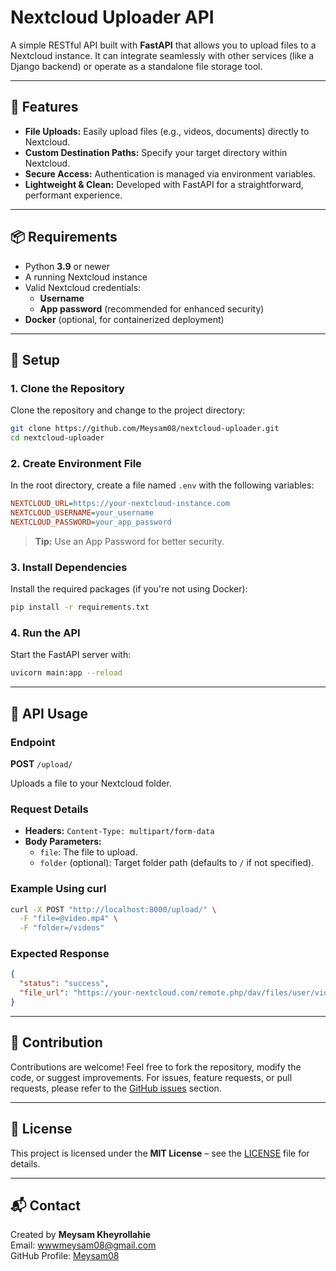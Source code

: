 

# Nextcloud Uploader API

A simple RESTful API built with **FastAPI** that allows you to upload files to a Nextcloud instance. It can integrate seamlessly with other services (like a Django backend) or operate as a standalone file storage tool.

---

## 🚀 Features

- **File Uploads:** Easily upload files (e.g., videos, documents) directly to Nextcloud.
- **Custom Destination Paths:** Specify your target directory within Nextcloud.
- **Secure Access:** Authentication is managed via environment variables.
- **Lightweight & Clean:** Developed with FastAPI for a straightforward, performant experience.

---

## 📦 Requirements

- Python **3.9** or newer
- A running Nextcloud instance
- Valid Nextcloud credentials:
  - **Username**
  - **App password** (recommended for enhanced security)
- **Docker** (optional, for containerized deployment)

---

## 🔧 Setup

### 1. Clone the Repository

Clone the repository and change to the project directory:

```bash
git clone https://github.com/Meysam08/nextcloud-uploader.git
cd nextcloud-uploader
```

### 2. Create Environment File

In the root directory, create a file named `.env` with the following variables:

```ini
NEXTCLOUD_URL=https://your-nextcloud-instance.com
NEXTCLOUD_USERNAME=your_username
NEXTCLOUD_PASSWORD=your_app_password
```

> **Tip:** Use an App Password for better security.

### 3. Install Dependencies

Install the required packages (if you're not using Docker):

```bash
pip install -r requirements.txt
```

### 4. Run the API

Start the FastAPI server with:

```bash
uvicorn main:app --reload
```

---


## 🔁 API Usage

### Endpoint

**POST** `/upload/`

Uploads a file to your Nextcloud folder.

### Request Details

- **Headers:** `Content-Type: multipart/form-data`
- **Body Parameters:**
  - `file`: The file to upload.
  - `folder` (optional): Target folder path (defaults to `/` if not specified).

### Example Using curl

```bash
curl -X POST "http://localhost:8000/upload/" \
  -F "file=@video.mp4" \
  -F "folder=/videos"
```

### Expected Response

```json
{
  "status": "success",
  "file_url": "https://your-nextcloud.com/remote.php/dav/files/user/videos/video.mp4"
}
```

---

## 🤝 Contribution

Contributions are welcome! Feel free to fork the repository, modify the code, or suggest improvements. For issues, feature requests, or pull requests, please refer to the [GitHub issues](https://github.com/Meysam08/nextcloud-uploader/issues) section.

---

## 📜 License

This project is licensed under the **MIT License** – see the [LICENSE](./LICENSE) file for details.

---

## 📬 Contact

Created by **Meysam Kheyrollahie**  
Email: [wwwmeysam08@gmail.com](mailto:wwwmeysam08@gmail.com)  
GitHub Profile: [Meysam08](https://github.com/Meysam08)

